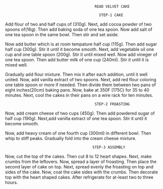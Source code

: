                                              READ VELVET CAKE

                                               STEP-1 CAKE

Add flour of two and half cups of (310g).
Next, add cocoa powder of two spoons of(16g).
Then add baking soda of one tea spoon.
Now add salt of one tea spoon in the same bowl.
Then stir and set aside.

Now add butter which is at room tempature half cup (115g).
Then add sugar half cup (300g).
Stir it until it become smooth.
Next, add  vegetable oil  one cup and one table spoon (200g).
Stir it until mixed well.
Now add vineger of one tea spoon.
Then add butter milk of one cup (240ml).
Stir it until it is mixed well.

Gradually add flour mixture.
Then mix it after each addition, until it well united.
Now, add vanilla extract of two spoons.
Next, add red flour coloring one table spoon or more if needed.
Then divide them between two pans of eight inches(20cm) baking pans. 
Now, bake at 350F (175C) for 35 to 40 minutes.
Next, cool the cakes in their pans on a wire rack for ten minutes.


                                             STEP-2 FROASTING
                        
Now, add cream cheese of two cups (450g).
Then add powdered sugar of half cup (190g).
Next,add vanilla extract of one tea spoon.
Stir it until it become smooth.

Now, add heavy cream of one fourth cup (300ml) in different bowl.
Then whip to stiff peaks.
Gradually fold into the cream cheese mixture.


                                            STEP-3 ASSEMBLY

Now, cut the top of the cakes.
Then cut 8 to 12 heart shapes.
Next, make crumbs from the leftovers.
Now, spread a layer of froasting.
Then place the second layer of cake on top.
Next, spread evenly the froasting on top and sides of the cake.
Now, coat the cake sides with the crumbs.
Then decorate top with the heart shaped cakes.
After refrigerate for at-least two to three hours.                                            

